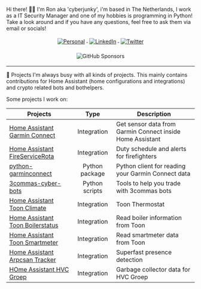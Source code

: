 Hi there! 🤙🏻
I'm Ron aka 'cyberjunky', i'm based in The Netherlands, I work as a IT Security Manager and one of my hobbies is programming in Python! Take a look around and if you have any questions, feel free to ask them via email or socials!


<p align="center">
    <a href="https://cyberjunky.nl">
        <img src="https://raw.githubusercontent.com/MikeCodesDotNET/MikeCodesDotNET/a8abbf37441f3253f74ea255a47f289208d7568c/Resources/personalBlog.svg" alt="Personal" style="vertical-align:top; margin:4px">
    </a>
    <a href="https://www.linkedin.com/in/ronklinkien">
        <img src="https://raw.githubusercontent.com/klaasnicolaas/ColoredBadges/master/svg/social/linkedin.svg" alt="LinkedIn" style="vertical-align:top; margin:4px">
    </a>
    <a href="https://twitter.com/cyberjunky">
        <img src="https://raw.githubusercontent.com/klaasnicolaas/ColoredBadges/master/svg/social/twitter.svg" alt="Twitter" style="vertical-align:top; margin:4px">
    </a>
</p>
<p align="center">
    <img alt="GitHub Sponsors" src="https://img.shields.io/github/sponsors/cyberjunky" style="vertical-align:top; margin:4px">
</p>

---
🚀 Projects
I'm always busy with all kinds of projects. This mainly contains contributions for Home Assistant (home configurations and integrations) and crypto related bots and bothelpers.

Some projects I work on:

| Projects | Type | Description |
|----------|:----:|-------------|
| [Home Assistant Garmin Connect](https://github.com/cyberjunky/home-assistant-garmin_connect) | Integration | Get sensor data from Garmin Connect inside Home Assistant |
| [Home Assistant FireServiceRota](https://www.home-assistant.io/integrations/fireservicerota/) | Integration | Duty schedule and alerts for firefighters |
| [python-garminconnect](https://github.com/cyberjunky/python-garminconnect) | Python package | Python client for reading your Garmin Connect data |
| [3commas-cyber-bots](https://github.com/cyberjunky/3commas-cyber-bots) | Python scripts | Tools to help you trade with 3commas bots |
| [Home Assistant Toon Climate](https://github.com/cyberjunky/home-assistant-toon_climate) | Integration | Toon Thermostat |
| [Home Assistant Toon Boilerstatus](https://github.com/cyberjunky/home-assistant-toon_boilerstatus) | Integration | Read boiler information from Toon |
| [Home Assistant Toon Smartmeter](https://github.com/cyberjunky/home-assistant-toon_smartmeter) | Integration | Read smartmeter data from Toon |
| [Home Assistant Arpcsan Tracker](https://github.com/cyberjunky/home-assistant-arpscan_tracker) | Integration | Superfast presence detection |
| [HOme Assistant HVC Groep](https://github.com/cyberjunky/home-assistant-hvcgroep) | Integration | Garbage collector data for HVC Groep |
